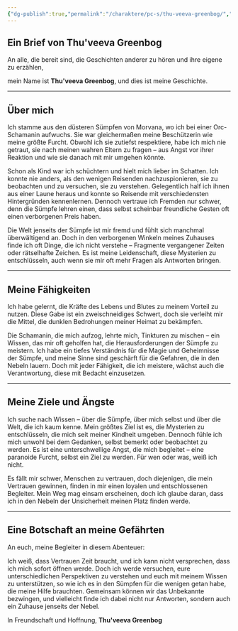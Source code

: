 ```yaml
---
{"dg-publish":true,"permalink":"/charaktere/pc-s/thu-veeva-greenbog/","created":"2025-01-13T09:48:26.657+01:00","updated":"2025-01-19T21:29:04.110+01:00"}
---
```


## Ein Brief von Thu'veeva Greenbog

An alle, die bereit sind, die Geschichten anderer zu hören und ihre eigene zu erzählen,

mein Name ist **Thu'veeva Greenbog**, und dies ist meine Geschichte.

---

## Über mich

Ich stamme aus den düsteren Sümpfen von Morvana, wo ich bei einer Orc-Schamanin aufwuchs. Sie war gleichermaßen meine Beschützerin wie meine größte Furcht. Obwohl ich sie zutiefst respektiere, habe ich mich nie getraut, sie nach meinen wahren Eltern zu fragen – aus Angst vor ihrer Reaktion und wie sie danach mit mir umgehen könnte.

Schon als Kind war ich schüchtern und hielt mich lieber im Schatten. Ich konnte nie anders, als den wenigen Reisenden nachzuspionieren, sie zu beobachten und zu versuchen, sie zu verstehen. Gelegentlich half ich ihnen aus einer Laune heraus und konnte so Reisende mit verschiedensten Hintergründen kennenlernen. Dennoch vertraue ich Fremden nur schwer, denn die Sümpfe lehren einen, dass selbst scheinbar freundliche Gesten oft einen verborgenen Preis haben.

Die Welt jenseits der Sümpfe ist mir fremd und fühlt sich manchmal überwältigend an. Doch in den verborgenen Winkeln meines Zuhauses finde ich oft Dinge, die ich nicht verstehe – Fragmente vergangener Zeiten oder rätselhafte Zeichen. Es ist meine Leidenschaft, diese Mysterien zu entschlüsseln, auch wenn sie mir oft mehr Fragen als Antworten bringen.

---

## Meine Fähigkeiten

Ich habe gelernt, die Kräfte des Lebens und Blutes zu meinem Vorteil zu nutzen. Diese Gabe ist ein zweischneidiges Schwert, doch sie verleiht mir die Mittel, die dunklen Bedrohungen meiner Heimat zu bekämpfen.

Die Schamanin, die mich aufzog, lehrte mich, Tinkturen zu mischen – ein Wissen, das mir oft geholfen hat, die Herausforderungen der Sümpfe zu meistern. Ich habe ein tiefes Verständnis für die Magie und Geheimnisse der Sümpfe, und meine Sinne sind geschärft für die Gefahren, die in den Nebeln lauern. Doch mit jeder Fähigkeit, die ich meistere, wächst auch die Verantwortung, diese mit Bedacht einzusetzen.

---

## Meine Ziele und Ängste

Ich suche nach Wissen – über die Sümpfe, über mich selbst und über die Welt, die ich kaum kenne. Mein größtes Ziel ist es, die Mysterien zu entschlüsseln, die mich seit meiner Kindheit umgeben. Dennoch fühle ich mich unwohl bei dem Gedanken, selbst bemerkt oder beobachtet zu werden. Es ist eine unterschwellige Angst, die mich begleitet – eine paranoide Furcht, selbst ein Ziel zu werden. Für wen oder was, weiß ich nicht.

Es fällt mir schwer, Menschen zu vertrauen, doch diejenigen, die mein Vertrauen gewinnen, finden in mir einen loyalen und entschlossenen Begleiter. Mein Weg mag einsam erscheinen, doch ich glaube daran, dass ich in den Nebeln der Unsicherheit meinen Platz finden werde.

---

## Eine Botschaft an meine Gefährten

An euch, meine Begleiter in diesem Abenteuer:

Ich weiß, dass Vertrauen Zeit braucht, und ich kann nicht versprechen, dass ich mich sofort öffnen werde. Doch ich werde versuchen, eure unterschiedlichen Perspektiven zu verstehen und euch mit meinem Wissen zu unterstützen, so wie ich es in den Sümpfen für die wenigen getan habe, die meine Hilfe brauchten. Gemeinsam können wir das Unbekannte bezwingen, und vielleicht finde ich dabei nicht nur Antworten, sondern auch ein Zuhause jenseits der Nebel.

In Freundschaft und Hoffnung,
**Thu'veeva Greenbog**